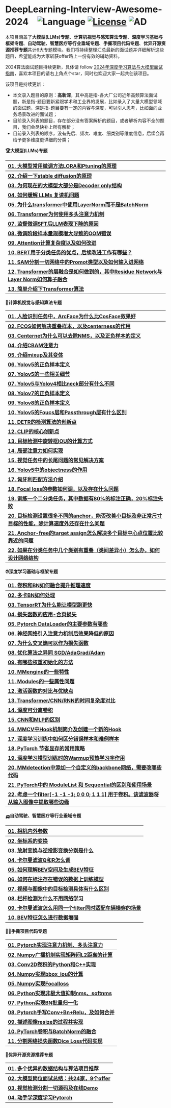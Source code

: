 # **DeepLearning-Interview-Awesome-2024**　![Language](https://img.shields.io/badge/language-Jupyter-orange.svg) [![License](https://img.shields.io/badge/license-MIT-blue.svg)](./LICENSE.md) ![AD](https://img.shields.io/badge/深度学习-感知算法-pink.svg)


本项目涵盖了**大模型(LLMs)专题**、**计算机视觉与感知算法专题**、**深度学习基础与框架专题**、**自动驾驶、智慧医疗等行业垂域专题**、**手撕项目代码专题**、**优异开源资源推荐专题**共计6大专题模块。我们将持续整理汇总最新的面试题并详细解析这些题目，希望能成为大家斩获offer路上一份有效的辅助资料。

2024算法面试题目持续更新，具体请 follow [2024年深度学习算法与大模型面试指南](https://github.com/315386775/DeepLearing-Interview-Awesome-2024)，喜欢本项目的请右上角点个star，同时也欢迎大家一起共创该项目。

该项目是持续更新：

- 本文录入题目的原则：**高新深**，其中高是指-各大厂公司近年高频算法面试题，新是指-题目要新紧跟学术和工业界的发展，比如录入了大量大模型领域的面试题，深是指-题目要有一定的内容与深度，可以引人思考，比如面向业务场景改进的面试题；
- 目前录入列表的题目，存在部分没有答案解析的题目，或者解析内容不全的题目，我们会尽快补上所有解析；
- 目前录入列表的顺序，没有先后、频次、难度、细类别等维度信息，后续会再给予更多维度更详细的分类；

<b><summary>🏆大模型(LLMs)专题</summary></b>

| [**01. 大模型常用微调方法LORA和Ptuning的原理**](LLMs/Reference.md) |
| :------------------------------------------- |
| [**02. 介绍一下stable diffusion的原理**](LLMs/Reference.md)           | 
| [**03. 为何现在的大模型大部分是Decoder only结构**](LLMs/Reference.md)           | 
| [**04. 如何缓解 LLMs 复读机问题**](LLMs/Reference.md)           | 
| [**05. 为什么transformer中使用LayerNorm而不是BatchNorm**](LLMs/Reference.md)           | 
| [**06. Transformer为何使用多头注意力机制**](LLMs/Reference.md)           | 
| [**07. 监督微调SFT后LLM表现下降的原因**](LLMs/Reference.md)           | 
| [**08. 微调阶段样本量规模增大导致的OOM错误**](LLMs/Reference.md)           | 
| [**09. Attention计算复杂度以及如何改进**](LLMs/Reference.md)           | 
| [**10. BERT用于分类任务的优点，后续改进工作有哪些？**](LLMs/Reference.md)           | 
| [**11. SAM分割一切网络中的Promot类型以及如何输入进网络**](LLMs/Reference.md)           | 
| [**12. Transformer的层融合是如何做到的，其中Residue Network与Layer Norm如何算子融合**](LLMs/Reference.md)           | 
| [**13. 简单介绍下Transformer算法**](LLMs/Reference.md)           | 


<b><summary>🍳计算机视觉与感知算法专题</summary></b>

| [**01. 人脸识别任务中，ArcFace为什么比CosFace效果好**](VisionPerception/Reference.md) |
| :------------------------------------------- |
| [**02. FCOS如何解决重叠样本，以及centerness的作用**](VisionPerception/Reference.md)           | 
| [**03. Centernet为什么可以去除NMS，以及正负样本的定义**](VisionPerception/Reference.md)           | 
| [**04. 介绍CBAM注意力**](VisionPerception/Reference.md)           | 
| [**05. 介绍mixup及其变体**](VisionPerception/Reference.md)           | 
| [**06. Yolov5的正负样本定义**](VisionPerception/Reference.md)           | 
| [**07. Yolov5的一些相关细节**](VisionPerception/Reference.md)           | 
| [**07. Yolov5与Yolov4相比neck部分有什么不同**](VisionPerception/Reference.md)           | 
| [**08. Yolov7的正负样本定义**](VisionPerception/Reference.md)           | 
| [**09. Yolov8的正负样本定义**](VisionPerception/Reference.md)           | 
| [**10. Yolov5的Foucs层和Passthrough层有什么区别**](VisionPerception/Reference.md)           | 
| [**11. DETR的检测算法的创新点**](VisionPerception/Reference.md)           | 
| [**12. CLIP的核心创新点**](VisionPerception/Reference.md)           | 
| [**13. 目标检测中旋转框IOU的计算方式**](VisionPerception/Reference.md)           | 
| [**14. 局部注意力如何实现**](VisionPerception/Reference.md)           | 
| [**15. 视觉任务中的长尾问题的常见解决方案**](VisionPerception/Reference.md)           | 
| [**16. Yolov5中的objectness的作用**](VisionPerception/Reference.md)           | 
| [**17. 匈牙利匹配方法介绍**](VisionPerception/Reference.md)           | 
| [**18. Focal loss的参数如何调，以及存在什么问题**](VisionPerception/Reference.md)           | 
| [**19. 训练一个二分类任务，其中数据有80%的标注正确，20%标注失败**](VisionPerception/Reference.md) |      |  
| [**20. 目标检测设置很多不同的anchor，能否改善小目标及非正常尺寸目标的性能，除计算速度外还存在什么问题**](VisionPerception/Reference.md) |      |  
| [**21. Anchor-free的target assign怎么解决多个目标中心点位置比较靠近的问题**](VisionPerception/Reference.md) |      |  
| [**22. 如果在分类任务中几个类别有重叠（类间差异小）怎么办，如何设计网络结构**](VisionPerception/Reference.md) |      |  


<b><summary>⏰深度学习基础与框架专题</summary></b>

| [**01. 卷积和BN如何融合提升推理速度**](DeepLearning/Reference.md) |
| :------------------------------------------- |
| [**02. 多卡BN如何处理**](DeepLearning/Reference.md) | 
| [**03. TensorRT为什么能让模型跑更快**](DeepLearning/Reference.md) | 
| [**04. 损失函数的应用-合页损失**](DeepLearning/Reference.md) | 
| [**05. Pytorch DataLoader的主要参数有哪些**](DeepLearning/Reference.md) | 
| [**06. 神经网络引入注意力机制后效果降低的原因**](DeepLearning/Reference.md) |  
| [**07. 为什么交叉熵可以作为损失函数**](DeepLearning/Reference.md) |  
| [**08. 优化算法之异同 SGD/AdaGrad/Adam**](DeepLearning/Reference.md) |  
| [**09. 有哪些权重初始化的方法**](DeepLearning/Reference.md) |  
| [**10. MMengine的一些特性**](DeepLearning/Reference.md) |  
| [**11. Modules的一些属性问题**](DeepLearning/Reference.md) |  
| [**12. 激活函数的对比与优缺点**](DeepLearning/Reference.md) |  
| [**13. Transformer/CNN/RNN的时间复杂度对比**](DeepLearning/Reference.md) |  
| [**14. 深度可分离卷积**](DeepLearning/Reference.md) |  
| [**15. CNN和MLP的区别**](DeepLearning/Reference.md) |  
| [**16. MMCV中Hook机制简介及创建一个新的Hook**](DeepLearning/Reference.md) | 
| [**17. 深度学习训练中如何区分错误样本和难例样本**](DeepLearning/Reference.md)           |  
| [**18. PyTorch 节省显存的常用策略**](DeepLearning/Reference.md)           |  
| [**19. 深度学习模型训练时的Warmup预热学习率作用**](DeepLearning/Reference.md)           |  
| [**20. MMdetection中添加一个自定义的backbone网络，需要改哪些代码**](DeepLearning/Reference.md)           |  
| [**21. PyTorch中的 ModuleList 和 Sequential的区别和使用场景**](DeepLearning/Reference.md)           |  
| [**22. 考虑一个filter[-1 -1 -1; 0 0 0; 1 1 1] 用于卷积。该滤波器将从输入图像中提取哪些边缘**](DeepLearning/Reference.md)           |  


<b><summary>🛺自动驾驶、智慧医疗等行业垂域专题</summary></b>

| [**01. 相机内外参数**](IndustryAlgorithm/Reference.md) |
| :------------------------------------------- |
| [**02. 坐标系的变换**](IndustryAlgorithm/Reference.md) |
| [**03. 放射变换与逆投影变换分别是什么**](IndustryAlgorithm/Reference.md) |      |  
| [**04. 卡尔曼滤波Q和R怎么调**](IndustryAlgorithm/Reference.md) |      |  
| [**05. 如何理解BEV空间及生成BEV特征**](IndustryAlgorithm/Reference.md) |      |  
| [**06. 如何在标注存在错误的数据上训练模型**](IndustryAlgorithm/Reference.md) |      |  
| [**07. 视频与图像中的目标检测具体有什么区别**](IndustryAlgorithm/Reference.md) |      |  
| [**08. 栏杆检测为什么不用网络学习**](IndustryAlgorithm/Reference.md) |      |  
| [**09. 卡尔曼滤波怎么用同一个filter同时适配车辆横穿的场景**](IndustryAlgorithm/Reference.md) |      |  
| [**10. BEV特征怎么进行数据增强**](IndustryAlgorithm/Reference.md) |      |  



<b><summary>🏳‍🌈手撕项目代码专题</summary></b>

| [**01. Pytorch实现注意力机制、多头注意力**](CodeAnything/Reference.md) |
| :------------------------------------------- |
| [**02. Numpy广播机制实现矩阵间L2距离的计算**](CodeAnything/Reference.md) | 
| [**03. Conv2D卷积的Python和C++实现**](CodeAnything/Reference.md) |      |  
| [**04. Numpy实现bbox_iou的计算**](CodeAnything/Reference.md) |      |  
| [**05. Numpy实现Focalloss**](CodeAnything/Reference.md) |      |  
| [**06. Python实现非极大值抑制nms、softnms**](CodeAnything/Reference.md) |      |  
| [**07. Python实现BN批量归一化**](CodeAnything/Reference.md) |      |  
| [**08. Pytorch手写Conv+Bn+Relu，及如何合并**](CodeAnything/Reference.md) |      |  
| [**09. 描述图像resize的过程并实现**](CodeAnything/Reference.md) |      |  
| [**10. PyTorch卷积与BatchNorm的融合**](CodeAnything/Reference.md) |      |  
| [**11. 分割网络损失函数Dice Loss代码实现**](CodeAnything/Reference.md) |      |  


<b><summary>🚩优异开源资源推荐专题</summary></b>

| [**01. 多个优异的数据结构与算法项目推荐**](AwesomeProjects/Reference.md) |
| :------------------------------------------- |
| [**02. 大模型岗位面试总结：共24家，9个offer**](AwesomeProjects/Reference.md)           |  
| [**03. 视觉检测分割一切源码及在线Demo**](AwesomeProjects/Reference.md)           |  
| [**04. 动手学深度学习Pytorch**](AwesomeProjects/Reference.md)           |  




